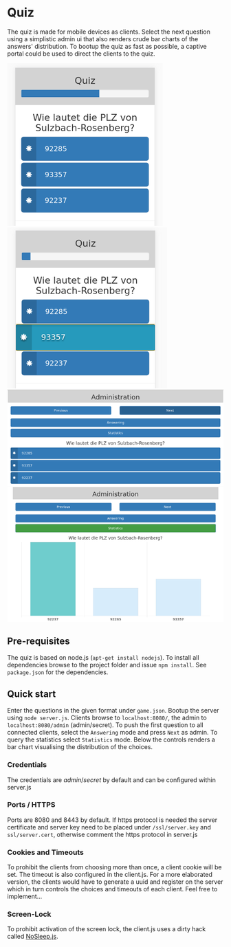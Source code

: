 # Quiz
The quiz is made for mobile devices as clients. Select the next question using a simplistic admin ui that also renders crude bar charts of the answers' distribution. To bootup the quiz as fast as possible, a captive portal could be used to direct the clients to the quiz.

![quiz-unselected](https://raw.githubusercontent.com/winternet/quiz/master/pics/quiz.png)
![quiz-selected](https://raw.githubusercontent.com/winternet/quiz/master/pics/quiz-selected.png)
![quiz-admin](https://raw.githubusercontent.com/winternet/quiz/master/pics/quiz-admin.png)
![quiz-stats](https://raw.githubusercontent.com/winternet/quiz/master/pics/quiz-stats.png)

## Pre-requisites
The quiz is based on node.js (```apt-get install nodejs```).
To install all dependencies browse to the project folder and issue ```npm install```. See ```package.json``` for the dependencies.

## Quick start

Enter the questions in the given format under ```game.json```. Bootup the server using ```node server.js```. Clients browse to ```localhost:8080/```, the admin to ```localhost:8080/admin``` (admin/secret). To push the first question to all connected clients, select the ```Answering``` mode and press ```Next``` as admin. To query the statistics select ```Statistics``` mode. Below the controls renders a bar chart visualising the distribution of the choices.

### Credentials

The credentials are *admin*/*secret* by default and can be configured within server.js

### Ports / HTTPS

Ports are 8080 and 8443 by default. If https protocol is needed the server certificate and server key need to be placed under ```/ssl/server.key``` and ```ssl/server.cert```, otherwise comment the https protocol in server.js


### Cookies and Timeouts

To prohibit the clients from choosing more than once, a client cookie will be set. The timeout is also configured in the client.js. For a more elaborated version, the clients would have to generate a uuid and register on the server which in turn controls the choices and timeouts of each client. Feel free to implement...

### Screen-Lock

To prohibit activation of the screen lock, the client.js uses a dirty hack called [NoSleep.js](https://github.com/richtr/NoSleep.js).
